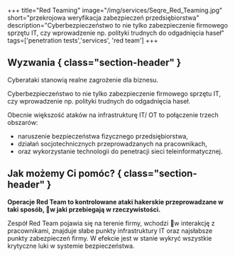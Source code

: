 +++
title="Red Teaming"
image="/img/services/Seqre_Red_Teaming.jpg"
short="przekrojowa weryfikacja zabezpieczeń przedsiębiorstwa"
description="Cyberbezpieczeństwo to nie tylko zabezpieczenie firmowego sprzętu IT, czy wprowadzenie np. polityki trudnych do odgadnięcia haseł"
tags=['penetration tests','services', 'red team']
+++

## Wyzwania { class="section-header" }

Cyberataki stanowią realne zagrożenie dla biznesu.

Cyberbezpieczeństwo to nie tylko zabezpieczenie firmowego sprzętu IT, czy wprowadzenie np. polityki trudnych do odgadnięcia haseł.

Obecnie większość ataków na infrastrukturę IT/ OT to połączenie trzech obszarów:

*   naruszenie bezpieczeństwa fizycznego przedsiębiorstwa,
*   działań socjotechnicznych przeprowadzanych na pracownikach,
*   oraz wykorzystanie technologii do penetracji sieci teleinformatycznej.

## Jak możemy Ci pomóc? { class="section-header" }


**Operacje Red Team to kontrolowane ataki hakerskie przeprowadzane w taki sposób, w jaki przebiegają w rzeczywistości.**

Zespół Red Team pojawia się na terenie firmy, wchodzi w interakcję z pracownikami, znajduje słabe punkty infrastruktury IT oraz najsłabsze punkty zabezpieczeń firmy. W efekcie jest w stanie wykryć wszystkie krytyczne luki w systemie bezpieczeństwa.
